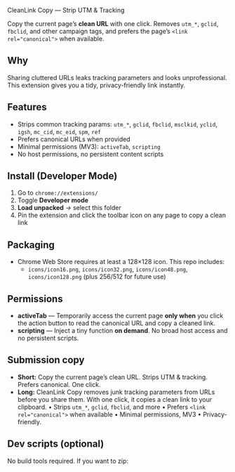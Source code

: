 CleanLink Copy — Strip UTM & Tracking

Copy the current page’s **clean URL** with one click. Removes `utm_*`, `gclid`, `fbclid`, and other campaign tags, and prefers the page’s `<link rel="canonical">` when available.

## Why
Sharing cluttered URLs leaks tracking parameters and looks unprofessional. This extension gives you a tidy, privacy-friendly link instantly.

## Features
- Strips common tracking params: `utm_*`, `gclid`, `fbclid`, `msclkid`, `yclid`, `igsh`, `mc_cid`, `mc_eid`, `spm`, `ref`
- Prefers canonical URLs when provided
- Minimal permissions (MV3): `activeTab`, `scripting`
- No host permissions, no persistent content scripts

## Install (Developer Mode)
1. Go to `chrome://extensions/`
2. Toggle **Developer mode**
3. **Load unpacked** → select this folder
4. Pin the extension and click the toolbar icon on any page to copy a clean link

## Packaging
- Chrome Web Store requires at least a 128×128 icon. This repo includes:
  - `icons/icon16.png`, `icons/icon32.png`, `icons/icon48.png`, `icons/icon128.png` (plus 256/512 for future use)

## Permissions
- **activeTab** — Temporarily access the current page **only when** you click the action button to read the canonical URL and copy a cleaned link.
- **scripting** — Inject a tiny function **on demand**. No broad host access and no persistent scripts.

## Submission copy
- **Short:** Copy the current page’s clean URL. Strips UTM & tracking. Prefers canonical. One click.
- **Long:** CleanLink Copy removes junk tracking parameters from URLs before you share them. With one click, it copies a clean link to your clipboard. • Strips `utm_*`, `gclid`, `fbclid`, and more • Prefers `<link rel="canonical">` when available • Minimal permissions, MV3 • Privacy-friendly.

## Dev scripts (optional)
No build tools required. If you want to zip:

